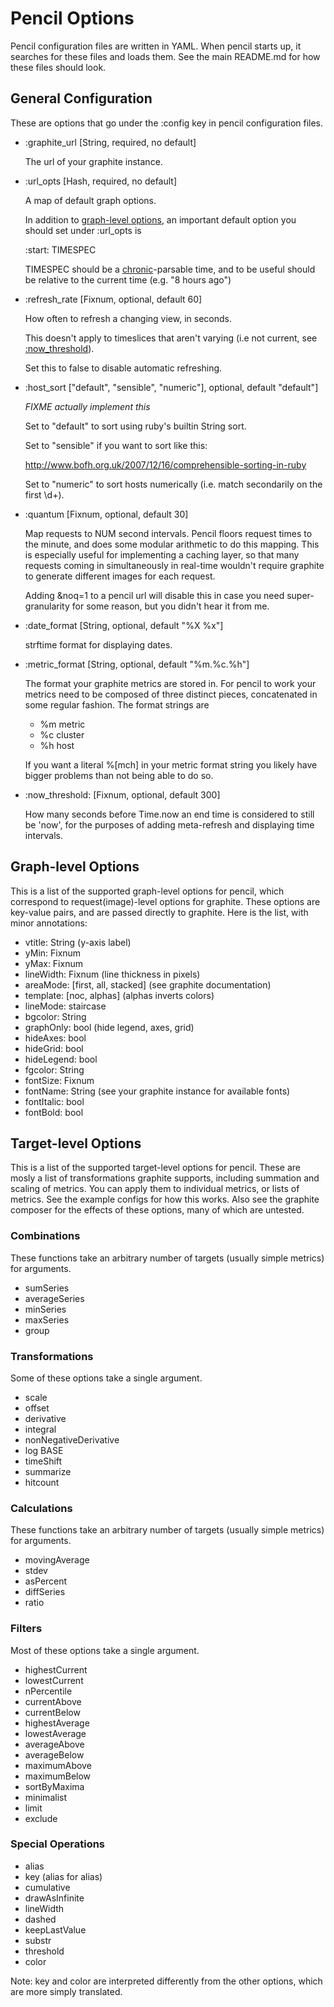 # Pencil Options
Pencil configuration files are written in YAML. When pencil starts up, it
searches for these files and loads them. See the main README.md for how
these files should look.

## General Configuration

These are options that go under the :config key in pencil configuration files.

* :graphite_url [String, required, no default]

  The url of your graphite instance.

* :url_opts [Hash, required, no default]

  A map of default graph options.

  In addition to <a href="#gopts">graph-level options</a>, an important default option
  you should set under :url_opts is

    :start: TIMESPEC

  TIMESPEC should be a
  [chronic](http://chronic.rubyforge.org/)-parsable time, and to be useful
  should be relative to the current time (e.g. "8 hours ago")

* :refresh_rate [Fixnum, optional, default 60]

  How often to refresh a changing view, in seconds.

  This doesn't apply to timeslices that aren't varying (i.e not current, see
  <a href="#threshold">:now_threshold</a>).

  Set this to false to disable automatic refreshing.

* :host_sort ["default", "sensible", "numeric"], optional, default "default"]

  *FIXME actually implement this*

  Set to "default" to sort using ruby's builtin String sort.

  Set to "sensible" if you want to sort like this:

  http://www.bofh.org.uk/2007/12/16/comprehensible-sorting-in-ruby

  Set to "numeric" to sort hosts numerically (i.e. match secondarily on the
  first \d+).

* :quantum [Fixnum, optional, default 30]

  Map requests to NUM second intervals. Pencil floors request times to the
  minute, and does some modular arithmetic to do this mapping. This is
  especially useful for implementing a caching layer, so that many requests
  coming in simultaneously in real-time wouldn't require graphite to generate
  different images for each request.

  Adding &noq=1 to a pencil url will disable this in case you need
  super-granularity for some reason, but you didn't hear it from me.

* :date_format [String, optional, default "%X %x"]

  strftime format for displaying dates.

* :metric_format [String, optional, default "%m.%c.%h"]

  The format your graphite metrics are stored in. For pencil to work your
  metrics need to be composed of three distinct pieces, concatenated in some
  regular fashion. The format strings are

  * %m metric
  * %c cluster
  * %h host

  If you want a literal %[mch] in your metric format string you likely have
  bigger problems than not being able to do so.

* <a name="threshold"> :now\_threshold: [Fixnum, optional, default 300]

  How many seconds before Time.now an end time is considered to still be 'now',
  for the purposes of adding meta-refresh and displaying time intervals.

## <a name="gopts"> Graph-level Options
This is a list of the supported graph-level options for pencil, which
correspond to request(image)-level options for graphite. These options are
key-value pairs, and are passed directly to graphite. Here is the list, with
minor annotations:

* vtitle: String (y-axis label)
* yMin: Fixnum
* yMax: Fixnum
* lineWidth: Fixnum (line thickness in pixels)
* areaMode: \[first, all, stacked\] (see graphite documentation)
* template: \[noc, alphas\] (alphas inverts colors)
* lineMode: staircase
* bgcolor: String
* graphOnly: bool (hide legend, axes, grid)
* hideAxes: bool
* hideGrid: bool
* hideLegend: bool
* fgcolor: String
* fontSize: Fixnum
* fontName: String (see your graphite instance for available fonts)
* fontItalic: bool
* fontBold: bool

## Target-level Options
This is a list of the supported target-level options for pencil. These are
mosly a list of transformations graphite supports, including summation and
scaling of metrics. You can apply them to individual metrics, or lists of
metrics. See the example configs for how this works. Also see the graphite
composer for the effects of these options, many of which are untested.

### Combinations
These functions take an arbitrary number of targets (usually simple metrics)
for arguments.

* sumSeries
* averageSeries
* minSeries
* maxSeries
* group

### Transformations
Some of these options take a single argument.

* scale
* offset
* derivative
* integral
* nonNegativeDerivative
* log BASE
* timeShift
* summarize
* hitcount

### Calculations
These functions take an arbitrary number of targets (usually simple metrics)
for arguments.

* movingAverage
* stdev
* asPercent
* diffSeries
* ratio

### Filters
Most of these options take a single argument.

* highestCurrent
* lowestCurrent
* nPercentile
* currentAbove
* currentBelow
* highestAverage
* lowestAverage
* averageAbove
* averageBelow
* maximumAbove
* maximumBelow
* sortByMaxima
* minimalist
* limit
* exclude

### Special Operations
* alias
* key (alias for alias)
* cumulative
* drawAsInfinite
* lineWidth
* dashed
* keepLastValue
* substr
* threshold
* color

Note: key and color are interpreted differently from the other options, which
are more simply translated.
